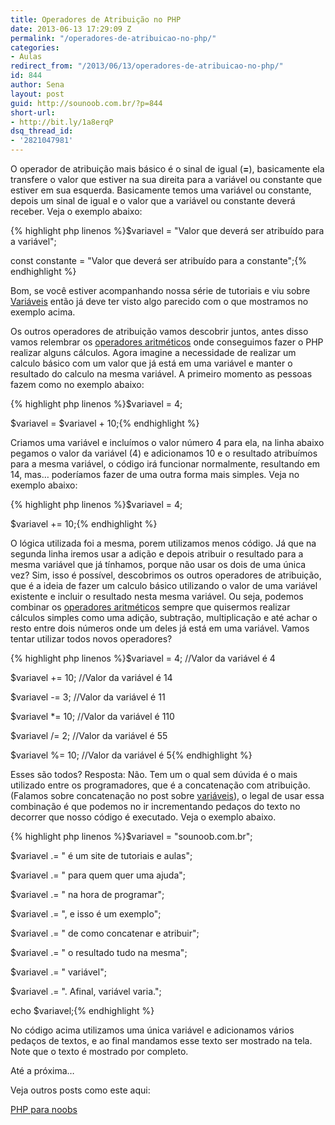 ```yaml
---
title: Operadores de Atribuição no PHP
date: 2013-06-13 17:29:09 Z
permalink: "/operadores-de-atribuicao-no-php/"
categories:
- Aulas
redirect_from: "/2013/06/13/operadores-de-atribuicao-no-php/"
id: 844
author: Sena
layout: post
guid: http://sounoob.com.br/?p=844
short-url:
- http://bit.ly/1a8erqP
dsq_thread_id:
- '2821047981'
---
```


O operador de atribuição mais básico é o sinal de igual (**=**), basicamente ela transfere o valor que estiver na sua direita para a variável ou constante que estiver em sua esquerda. Basicamente temos uma variável ou constante, depois um sinal de igual e o valor que a variável ou constante deverá receber.<!--more--> Veja o exemplo abaixo:

{% highlight php linenos %}$variavel = "Valor que deverá ser atribuído para a variável";
  
const constante = "Valor que deverá ser atribuído para a constante";{% endhighlight %} 

Bom, se você estiver acompanhando nossa série de tutoriais e viu sobre <a title="Variáveis no PHP" href="./variaveis-php/" target="_blank">Variáveis</a> então já deve ter visto algo parecido com o que mostramos no exemplo acima.

Os outros operadores de atribuição vamos descobrir juntos, antes disso vamos relembrar os <a title="Operadores Aritméticos no PHP" href="./operadores-aritmeticos-no-php/" target="_blank">operadores aritméticos</a> onde conseguimos fazer o PHP realizar alguns cálculos. Agora imagine a necessidade de realizar um calculo básico com um valor que já está em uma variável e manter o resultado do calculo na mesma variável. A primeiro momento as pessoas fazem como no exemplo abaixo:

{% highlight php linenos %}$variavel = 4;
  
$variavel = $variavel + 10;{% endhighlight %} 

Criamos uma variável e incluímos o valor número 4 para ela, na linha abaixo pegamos o valor da variável (4) e adicionamos 10 e o resultado atribuímos para a mesma variável, o código irá funcionar normalmente, resultando em 14, mas… poderíamos fazer de uma outra forma mais simples. Veja no exemplo abaixo:

{% highlight php linenos %}$variavel = 4;
  
$variavel += 10;{% endhighlight %} 

O lógica utilizada foi a mesma, porem utilizamos menos código. Já que na segunda linha iremos usar a adição e depois atribuir o resultado para a mesma variável que já tínhamos, porque não usar os dois de uma única vez? Sim, isso é possível, descobrimos os outros operadores de atribuição, que é a ideia de fazer um calculo básico utilizando o valor de uma variável existente e incluir o resultado nesta mesma variável. Ou seja, podemos combinar os <a title="Operadores Aritméticos no PHP" href="./operadores-aritmeticos-no-php/" target="_blank">operadores aritméticos</a> sempre que quisermos realizar cálculos simples como uma adição, subtração, multiplicação e até achar o resto entre dois números onde um deles já está em uma variável. Vamos tentar utilizar todos novos operadores?

{% highlight php linenos %}$variavel = 4; //Valor da variável é 4
  
$variavel += 10; //Valor da variável é 14
  
$variavel -= 3; //Valor da variável é 11
  
$variavel *= 10; //Valor da variável é 110
  
$variavel /= 2; //Valor da variável é 55
  
$variavel %= 10; //Valor da variável é 5{% endhighlight %} 

Esses são todos? Resposta: Não. Tem um o qual sem dúvida é o mais utilizado entre os programadores, que é a concatenação com atribuição. (Falamos sobre concatenação no post sobre <a title="Variáveis no PHP" href="./variaveis-php/" target="_blank">variáveis</a>), o legal de usar essa combinação é que podemos no ir incrementando pedaços do texto no decorrer que nosso código é executado. Veja o exemplo abaixo.

{% highlight php linenos %}$variavel = "sounoob.com.br";
  
$variavel .= " é um site de tutoriais e aulas";
  
$variavel .= " para quem quer uma ajuda";
  
$variavel .= " na hora de programar";
  
$variavel .= ", e isso é um exemplo";
  
$variavel .= " de como concatenar e atribuir";
  
$variavel .= " o resultado tudo na mesma";
  
$variavel .= " variável";
  
$variavel .= ". Afinal, variável varia.";

echo $variavel;{% endhighlight %} 

No código acima utilizamos uma única variável e adicionamos vários pedaços de textos, e ao final mandamos esse texto ser mostrado na tela. Note que o texto é mostrado por completo.

Até a próxima…

Veja outros posts como este aqui:
  
[PHP para noobs](./php-para-noobs/ "PHP para Noobs")